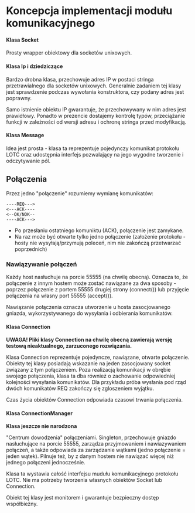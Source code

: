 # Koncepcja implementacji modułu komunikacyjnego

#### Klasa Socket

Prosty wrapper obiektowy dla socketów unixowych.

#### Klasa Ip i dziedziczące

Bardzo drobna klasa, przechowuje adres IP w postaci stringa przetrawialnego dla socketów unixowych. Generalnie zadaniem tej klasy jest sprawdzenie podczas wywołania konstruktora, czy podany adres jest poprawny.

Samo istnienie obiektu IP gwarantuje, że przechowywany w nim adres jest prawidłowy. Ponadto w prezencie dostajemy kontrolę typów, przeciążanie funkcji w zależności od wersji adresu i ochronę stringa przed modyfikacją.

#### Klasa Message

Idea jest prosta - klasa ta reprezentuje pojedynczy komunikat protokołu LOTC oraz udostępnia interfejs pozwalający na jego wygodne tworzenie i odczytywanie pól.

## Połączenia

Przez jedno "połączenie" rozumiemy wymianę komunikatów:

````
----REQ---> 
<---ACK---- 
<--OK/NOK--
----ACK--->
````

 - Po przesłaniu ostatniego komuniktu (ACK), połączenie jest zamykane.
 - Na raz może być otwarte tylko jedno połączenie (założenie protokołu - hosty nie wysyłają/przymują poleceń, nim nie zakończą przetwarzać poprzednich)

### Nawiązywanie połączeń

Każdy host nasłuchuje na porcie 55555 (na chwilę obecną). Oznacza to, że połączenie z innym hostem może zostać nawiązane za dwa sposoby - poprzez połączenie z portem 55555 drugiej strony (connect()) lub przyjęcie połączenia na własny port 55555 (accept()).

Nawiązanie połączenia oznacza utworzenie u hosta zasocjowanego gniazda, wykorzystywanego do wysyłania i odbierania komunikatów.

#### Klasa Connection

**UWAGA! Pliki klasy Connection na chwilę obecną zawierają wersję testową nieaktualnego, zarzuconego rozwiązania.**

Klasa Connection reprezentuje pojedyncze, nawiązane, otwarte połączenie. Obiekty tej klasy posiadają wskazanie na jeden zasocjowany socket związany z tym połączeniem. Poza realizacją komunikacji w obrębie swojego połączenia, klasa ta dba również o zachowanie odpowiedniej kolejności wysyłania komunikatów. Dla przykładu próba wysłania pod rząd dwóch komunikatów REQ zakończy się zgloszeniem wyjątku.

Czas życia obiektów Connection odpowiada czasowi trwania połączenia.

#### Klasa ConnectionManager

**Klasa jeszcze nie narodzona**

"Centrum dowodzenia" połączeniami. Singleton, przechowuje gniazdo nasłuchujące na porcie 55555, zarządza przyjmowaniem i nawiazywaniem połączeń, a także odpowiada za zarządzanie wątkami (jedno połączenie = jeden wątek). Pilnuje też, by z danym hostem nie nawiązać więcej niż jednego połączeni jednocześnie.

Klasa ta wystawia całość interfejsu mudułu komunikacyjnego protokołu LOTC. Nie ma potrzeby tworzenia własnych obiektów Socket lub Connection.

Obiekt tej klasy jest monitorem i gwarantuje bezpieczny dostęp współbieżny.
